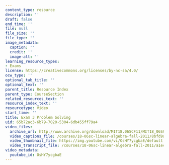 ```yaml
---
content_type: resource
description: ''
draft: false
end_time: ''
file: null
file_size: ''
file_type: ''
image_metadata:
  caption: ''
  credit: ''
  image-alt: ''
learning_resource_types:
- Exams
license: https://creativecommons.org/licenses/by-nc-sa/4.0/
ocw_type: ''
optional_tab_title: ''
optional_text: ''
parent_title: Resource Index
parent_type: CourseSection
related_resources_text: ''
resource_index_text: ''
resourcetype: Video
start_time: ''
title: Exam 3 Problem Solving
uid: 65b72ac3-6b79-7020-5304-6db455ff79a4
video_files:
  archive_url: http://www.archive.org/download/MIT18.06SCF11/MIT18_06SC_110714_D2_300k.mp4
  video_captions_file: /courses/18-06sc-linear-algebra-fall-2011/8bfd9a7ec9775ee9a39955b05c7f2f92_OsHY7ycgbaE.vtt
  video_thumbnail_file: https://img.youtube.com/vi/OsHY7ycgbaE/default.jpg
  video_transcript_file: /courses/18-06sc-linear-algebra-fall-2011/a1eca5b46b973dc4f212e7d1a57dc60a_OsHY7ycgbaE.pdf
video_metadata:
  youtube_id: OsHY7ycgbaE
---
```

